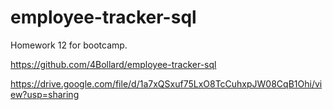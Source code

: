 # employee-tracker-sql
Homework 12 for bootcamp.  


https://github.com/4Bollard/employee-tracker-sql

https://drive.google.com/file/d/1a7xQSxuf75LxO8TcCuhxpJW08CqB1Ohi/view?usp=sharing